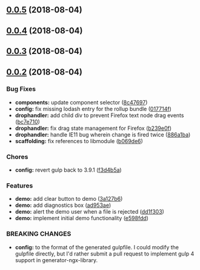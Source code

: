 <a name="0.0.5"></a>
## [0.0.5](https://github.com/pfbrowning/ng-file-drop/compare/v0.0.4...v0.0.5) (2018-08-04)



<a name="0.0.4"></a>
## [0.0.4](https://github.com/pfbrowning/ng-file-drop/compare/v0.0.3...v0.0.4) (2018-08-04)



<a name="0.0.3"></a>
## [0.0.3](https://github.com/pfbrowning/ng-file-drop/compare/v0.0.2...v0.0.3) (2018-08-04)



<a name="0.0.2"></a>
## [0.0.2](https://github.com/pfbrowning/ng-file-drop/compare/8c47697...v0.0.2) (2018-08-04)


### Bug Fixes

* **components:** update component selector ([8c47697](https://github.com/pfbrowning/ng-file-drop/commit/8c47697))
* **config:** fix missing lodash entry for the rollup bundle ([017714f](https://github.com/pfbrowning/ng-file-drop/commit/017714f))
* **drophandler:** add child div to prevent Firefox text node drag events ([bc7e710](https://github.com/pfbrowning/ng-file-drop/commit/bc7e710))
* **drophandler:** fix drag state management for Firefox ([b239e0f](https://github.com/pfbrowning/ng-file-drop/commit/b239e0f))
* **drophandler:** handle IE11 bug wherein change is fired twice ([886a1ba](https://github.com/pfbrowning/ng-file-drop/commit/886a1ba))
* **scaffolding:** fix references to libmodule ([b069de6](https://github.com/pfbrowning/ng-file-drop/commit/b069de6))


### Chores

* **config:** revert gulp back to 3.9.1 ([f3d4b5a](https://github.com/pfbrowning/ng-file-drop/commit/f3d4b5a))


### Features

* **demo:** add clear button to demo ([3a127b6](https://github.com/pfbrowning/ng-file-drop/commit/3a127b6))
* **demo:** add diagnostics box ([ad953ae](https://github.com/pfbrowning/ng-file-drop/commit/ad953ae))
* **demo:** alert the demo user when a file is rejected ([dd1f303](https://github.com/pfbrowning/ng-file-drop/commit/dd1f303))
* **demo:** implement initial demo functionality ([e598fdd](https://github.com/pfbrowning/ng-file-drop/commit/e598fdd))


### BREAKING CHANGES

* **config:** to the format of the generated gulpfile.
I could modify the gulpfile directly, but I'd rather submit a pull
request to implement gulp 4 support in generator-ngx-library.



